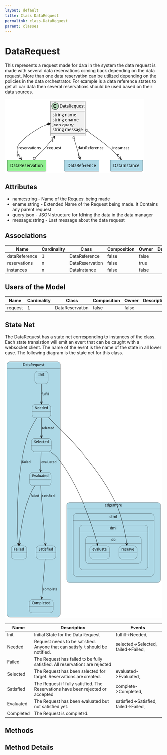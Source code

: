 ```yaml
---
layout: default
title: Class DataRequest
permalink: class-DataRequest
parent: classes
---
```


# DataRequest

This represents a request made for data in the system the data request is made with several data reservations coming back depending on the data request. More than one data reservation can be utilized depending on the policies in the data orchestrator. For example is a data reference states to get all car data then several reservations should  be used based on their data sources.

![Logical Diagram](./logical.png)

## Attributes

* name:string - Name of the Request being made
* ename:string - Extended Name of the Request being made. It Contains any parent request
* query:json - JSON structure for fdining the data in the data manager
* message:string - Last message about the data request


## Associations

| Name | Cardinality | Class | Composition | Owner | Description |
| --- | --- | --- | --- | --- | --- |
| dataReference | 1 | DataReference | false | false |  |
| reservations | n | DataReservation | false | true |  |
| instances | n | DataInstance | false | false |  |



## Users of the Model

| Name | Cardinality | Class | Composition | Owner | Description |
| --- | --- | --- | --- | --- | --- |
| request | 1 | DataReservation | false | false |  |



## State Net
The DataRequest has a state net corresponding to instances of the class. Each state transistion will emit an 
event that can be caught with a websocket client. The name of the event is the name of the state in all lower case.
The following diagram is the state net for this class.

![State Net Diagram](./statenet.png)

| Name | Description | Events |
| --- | --- | --- |
| Init | Initial State for the Data Request | fulfill-&gt;Needed,  |
| Needed | Request needs to be satisfied. Anyone that can satisfy it should be notified. | selected-&gt;Selected, failed-&gt;Failed,  |
| Failed | The Request has failed to be fully satisfied. All reservations are rejected |  |
| Selected | The Request has been selected for target. Reservations are created. | evaluated-&gt;Evaluated,  |
| Satisfied | The Request if fully satisfied. The Reservations have been rejected or accepted | complete-&gt;Completed,  |
| Evaluated | The Request has been evaluated but not satisfied yet. | satisfied-&gt;Satisfied, failed-&gt;Failed,  |
| Completed | The Request is completed. |  |



## Methods


<h2>Method Details</h2>
    

